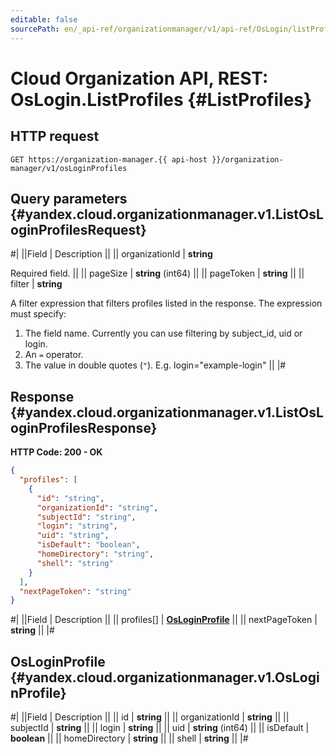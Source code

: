 ```yaml
---
editable: false
sourcePath: en/_api-ref/organizationmanager/v1/api-ref/OsLogin/listProfiles.md
---
```


# Cloud Organization API, REST: OsLogin.ListProfiles {#ListProfiles}

## HTTP request

```
GET https://organization-manager.{{ api-host }}/organization-manager/v1/osLoginProfiles
```

## Query parameters {#yandex.cloud.organizationmanager.v1.ListOsLoginProfilesRequest}

#|
||Field | Description ||
|| organizationId | **string**

Required field.  ||
|| pageSize | **string** (int64) ||
|| pageToken | **string** ||
|| filter | **string**

A filter expression that filters profiles listed in the response.
The expression must specify:
1. The field name. Currently you can use filtering by subject_id, uid or login.
2. An `=` operator.
3. The value in double quotes (`"`).
E.g. login="example-login" ||
|#

## Response {#yandex.cloud.organizationmanager.v1.ListOsLoginProfilesResponse}

**HTTP Code: 200 - OK**

```json
{
  "profiles": [
    {
      "id": "string",
      "organizationId": "string",
      "subjectId": "string",
      "login": "string",
      "uid": "string",
      "isDefault": "boolean",
      "homeDirectory": "string",
      "shell": "string"
    }
  ],
  "nextPageToken": "string"
}
```

#|
||Field | Description ||
|| profiles[] | **[OsLoginProfile](#yandex.cloud.organizationmanager.v1.OsLoginProfile)** ||
|| nextPageToken | **string** ||
|#

## OsLoginProfile {#yandex.cloud.organizationmanager.v1.OsLoginProfile}

#|
||Field | Description ||
|| id | **string** ||
|| organizationId | **string** ||
|| subjectId | **string** ||
|| login | **string** ||
|| uid | **string** (int64) ||
|| isDefault | **boolean** ||
|| homeDirectory | **string** ||
|| shell | **string** ||
|#